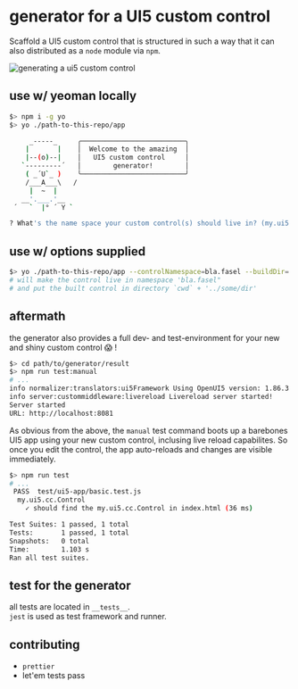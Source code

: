 # generator for a UI5 custom control

Scaffold a UI5 custom control that is structured in such a way that it can also distributed as a `node` module via `npm`.

![generating a ui5 custom control](./generate-ui5-control.gif)

## use w/ yeoman locally

```bash
$> npm i -g yo
$> yo ./path-to-this-repo/app

     _-----_     ╭──────────────────────────╮
    |       |    │  Welcome to the amazing  │
    |--(o)--|    │   UI5 custom control     │
   `---------´   │        generator!        │
    ( _´U`_ )    ╰──────────────────────────╯
    /___A___\   /
     |  ~  |
   __'.___.'__
 ´   `  |° ´ Y `

? What's the name space your custom control(s) should live in? (my.ui5.cc)
```

## use w/ options supplied

```bash
$> yo ./path-to-this-repo/app --controlNamespace=bla.fasel --buildDir=../some/dir
# will make the control live in namespace 'bla.fasel"
# and put the built control in directory `cwd` + '../some/dir'
```

## aftermath

the generator also provides a full dev- and test-environment for your new and shiny custom control 😱 !

```bash
$> cd path/to/generator/result
$> npm run test:manual
# ...
info normalizer:translators:ui5Framework Using OpenUI5 version: 1.86.3
info server:custommiddleware:livereload Livereload server started!
Server started
URL: http://localhost:8081
```

As obvious from the above, the `manual` test command boots up a barebones UI5 app using your new custom control, inclusing live reload capabilites. So once you edit the control, the app auto-reloads and changes are visible immediately.

```bash
$> npm run test
# ...
 PASS  test/ui5-app/basic.test.js
  my.ui5.cc.Control
    ✓ should find the my.ui5.cc.Control in index.html (36 ms)

Test Suites: 1 passed, 1 total
Tests:       1 passed, 1 total
Snapshots:   0 total
Time:        1.103 s
Ran all test suites.
```

## test for the generator

all tests are located in `__tests__`.  
`jest` is used as test framework and runner.

## contributing

-   `prettier`
-   let'em tests pass
